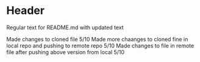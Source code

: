 # Header

Regular text for README.md with updated text

Made changes to cloned file 5/10
Made more chaanges to cloned fine in local repo and pushing to remote repo 5/10
Made changes to file in remote file after pushing above version from local 5/10
